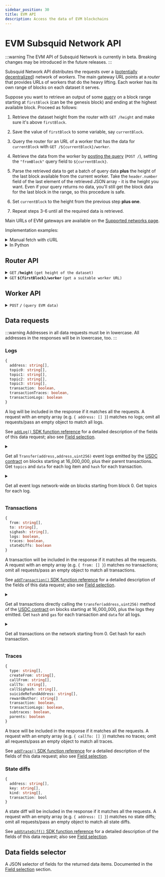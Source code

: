 ```yaml
---
sidebar_position: 30
title: EVM API
description: Access the data of EVM blockchains
---
```


# EVM Subsquid Network API

:::warning
The EVM API of Subsquid Network is currently in beta. Breaking changes may be introduced in the future releases.
:::

Subsquid Network API distributes the requests over a ([potentially decentralized](/subsquid-network/public)) network of _workers_. The main gateway URL points at a _router_ that provides URLs of workers that do the heavy lifting. Each worker has its own range of blocks on each dataset it serves.

Suppose you want to retrieve an output of some [query](#worker-api) on a block range starting at `firstBlock` (can be the genesis block) and ending at the highest available block. Proceed as follows:

1. Retrieve the dataset height from the router with `GET /height` and make sure it's above `firstBlock`.

2. Save the value of `firstBlock` to some variable, say `currentBlock`.

3. Query the router for an URL of a worker that has the data for `currentBlock` with `GET /${currentBlock}/worker`.

4. Retrieve the data from the worker by [posting the query](#worker-api) (`POST /`), setting the `"fromBlock"` query field to `${currentBlock}`.

5. Parse the retrieved data to get a batch of query data **plus** the height of the last block available from the current worker. Take the `header.number` field of the last element of the retrieved JSON array - it is the height you want. Even if your query returns no data, you'll still get the block data for the last block in the range, so this procedure is safe.

6. Set `currentBlock` to the height from the previous step **plus one**.

7. Repeat steps 3-6 until all the required data is retrieved.

Main URLs of EVM gateways are available on the [Supported networks page](/subsquid-network/reference/evm-networks).

Implementation examples:

<details>

<summary>Manual fetch with cURL</summary>

Suppose we want data on Ethereum txs to `vitalik.eth`/`0xd8dA6BF26964aF9D7eEd9e03E53415D37aA96045` from block 16_000_000. We begin by finding the main URL for the Ethereum Mainnet gateway on the [Supported networks page](/subsquid-network/reference/evm-networks). Then we have to:

1. Verify that the dataset has reached the required height:

   ```bash
   curl https://v2.archive.subsquid.io/network/ethereum-mainnet/height
   ```

   Output:

   ```
   18593441
   ```

2. Remember that your current height is 16000000.

3. Get a worker URL for the current height:

   ```bash
   curl https://v2.archive.subsquid.io/network/ethereum-mainnet/16000000/worker
   ```

   Output:

   ```
   https://rb05.sqd-archive.net/worker/query/czM6Ly9ldGhlcmV1bS1tYWlubmV0
   ```

4. Retrieve the data available from the current worker

   ```bash
   curl https://rb05.sqd-archive.net/worker/query/czM6Ly9ldGhlcmV1bS1tYWlubmV0 \
   -X 'POST' -H 'content-type: application/json' -H 'accept: application/json' \
   -d '{
       "fromBlock":16000000,
       "fields":{"transaction":{"hash":true}},
       "transactions":[{"to":["0xd8da6bf26964af9d7eed9e03e53415d37aa96045"]}]
   }' | jq
   ```

   Note how the address in the `transactions` data request is lowercased.

   Output:

   ```json
   [
     {
       "header": {
         "number": 16000000,
         "hash": "0x3dc4ef568ae2635db1419c5fec55c4a9322c05302ae527cd40bff380c1d465dd",
         "parentHash": "0x6f377dc6bd1f3e38b9ceb8c946a88c13211fa3f084622df3ee5cfcd98cc6bb16"
       },
       "transactions": []
     },
     // ...
     {
       "header": {
         "number": 16004961,
         "hash": "0x9edecebf424558386879fe7f1b79550b6ab7d94ae9a953b2ac552c5ec99ad061",
         "parentHash": "0xffcb16149563c7ea48c398693141c2024645d83e768d37ed6cbd283a609475af"
       },
       "transactions": [
         {
           "transactionIndex": 126,
           "hash": "0xcbf7ff2e3f0cb52f436eca83ba540a526c855c1e28253ba42b3b46cc791a40ca"
         }
       ]
     },
     // ...
     {
       "header": {
         "number": 16039119,
         "hash": "0x6c7a394c01931704bc850fa82ab21fe51b086b1afcedae61885abace1bc1e7e9",
         "parentHash": "0xeef4364766af5b838ff8059de4229b7a3381746d0046e390150f31d56f1163af"
       },
       "transactions": []
     }
   ]
   ```

5. Parse the retrieved data:
   - Grab the network data you requested from the list items with non-empty data fields (`logs`, `transactions`, `stateDiffs`, `traces`). For the example above, this data will include the txn `0xcbf7...`.
   - Observe that we received the data up to and including block 16031419.

6. To get the rest of the data, update the current height to 16031420 and go to step 3.
   - Note how the worker URL you're getting while repeating step 3 points to a different host than before. This is how data storage and reads are distributed across the Subsquid Network.

7. Repeat steps 3 through 6 until the dataset height of 18593441 is reached.

</details>

<details>

<summary>In Python</summary>

```python
def get_text(url: str) -> str:
    res = requests.get(url)
    res.raise_for_status()
    return res.text

def dump(
    gateway_url: str,
    query: Query,
    first_block: int,
    last_block: int
) -> None:
    assert 0 <= first_block <= last_block
    query = dict(query)  # copy query to mess with it later

    dataset_height = int(get_text(f'{gateway_url}/height'))
    next_block = first_block
    last_block = min(last_block, dataset_height)

    while next_block <= last_block:
        worker_url = get_text(f'{gateway_url}/{next_block}/worker')

        query['fromBlock'] = next_block
        query['toBlock'] = last_block
        res = requests.post(worker_url, json=query)
        res.raise_for_status()
        blocks = res.json()

        last_processed_block = blocks[-1]['header']['number']
        next_block = last_processed_block + 1
        for block in blocks:
            print(json.dumps(block))
```

Full code [here](https://gist.github.com/eldargab/2e007a293ac9f82031d023f1af581a7d).

</details>

## Router API

<details>

<summary><code>GET</code> <code><b>/height</b></code> <code>(get height of the dataset)</code></summary>

**Example response:**
```
16576911
```

</details>

<details>

<summary><code>GET</code> <code><b>$&#123;firstBlock&#125;/worker</b></code> <code>(get a suitable worker URL)</code></summary>

The returned worker is capable of processing `POST /` requests in which the `"fromBlock"` field is equal to `${firstBlock}`.

**Example response:**
```
https://rb02.sqd-archive.net/worker/query/czM6Ly9uZW9uLWRldm5ldC10cmFjZWxlc3MtMQ
```

</details>

## Worker API

<details>

<summary><code>POST</code> <code><b>/</b></code> <code>(query EVM data)</code></summary>

##### Query Fields

- **fromBlock**: Block number to start from (inclusive).
- **toBlock**: (optional) Block number to end on (inclusive). If this is not given, the query will go on for a fixed amount of time or until it reaches the height of the dataset.
- **includeAllBlocks**: (optional) If true, the Network will include blocks that contain no data selected by data requests into its response.
- **fields**: (optional) A [selector](#data-fields-selector) of data fields to retrieve. Common for all data items.
- **logs**: (optional) A list of [log requests](#logs). An empty list requests no data.
- **transactions**: (optional) A list of [transaction requests](#transactions). An empty list requests no data.
- **traces**: (optional) A list of [traces requests](#traces). An empty list requests no data.
- **stateDiffs**: (optional) A list of [state diffs requests](#state-diffs). An empty list requests no data.

The response is a JSON array of per-block data items that covers a block range starting from `fromBlock`. The last block of the range is determined by the worker. You can find it by looking at the `header.number` field of the last element in the response array.

The first and the last block in the range are returned even if all data requests return no data for the range.

In most cases the returned range will not contain all the range requested by the user (i.e. the last block of the range will not be `toBlock`). To continue, [retrieve a new worker URL](#router-api) for blocks starting at the end of the current range *plus one block* and repeat the query with an updated value of `fromBlock`.

<details>

<summary>

##### Example Request 1

</summary>

```json
{
  "logs": [
    {
      "address": ["0xa0b86991c6218b36c1d19d4a2e9eb0ce3606eb48"],
      "topic0": [
        "0xddf252ad1be2c89b69c2b068fc378daa952ba7f163c4a11628f55a4df523b3ef"
      ],
      "transaction": true
    }
  ],
  "fields": {
    "block": {
      "gasUsed": true
    },
    "log": {
      "topics": true,
      "data": true
    }
  },
  "fromBlock": 16000000,
  "toBlock": 16000000
}
```

Gets all `Transfer(address,address,address)` event logs emitted by the [USDC contract](https://etherscan.io/address/0xa0b86991c6218b36c1d19d4a2e9eb0ce3606eb48) on block 16000000, plus their parent transactions. Run
```bash
curl https://v2.archive.subsquid.io/network/eth-mainnet/16000000/worker
```
to get an URL of a worker capable of processing this query.

</details>

<details>

<summary>

##### Example Response 1

</summary>

Since the request was for one block, the response contains exactly one block:

```json
[
  {
    "header": {
      "number": 16000000,
      "hash": "0x3dc4ef568ae2635db1419c5fec55c4a9322c05302ae527cd40bff380c1d465dd",
      "parentHash": "0x6f377dc6bd1f3e38b9ceb8c946a88c13211fa3f084622df3ee5cfcd98cc6bb16",
      "gasUsed": "0x121cdff"
    },
    "transactions": [
      {
        "transactionIndex": 0
      },
      {
        "transactionIndex": 124
      },
      {
        "transactionIndex": 131
      },
      {
        "transactionIndex": 140
      },
      {
        "transactionIndex": 188
      },
      {
        "transactionIndex": 205
      }
    ],
    "logs": [
      {
        "logIndex": 0,
        "transactionIndex": 0,
        "topics": [
          "0xddf252ad1be2c89b69c2b068fc378daa952ba7f163c4a11628f55a4df523b3ef",
          "0x000000000000000000000000ffec0067f5a79cff07527f63d83dd5462ccf8ba4",
          "0x000000000000000000000000e47872c80e3af63bd237b82c065e441fa75c4dea"
        ],
        "data": "0x0000000000000000000000000000000000000000000000000000000007270e00"
      },
      {
        "logIndex": 30,
        "transactionIndex": 124,
        "topics": [
          "0xddf252ad1be2c89b69c2b068fc378daa952ba7f163c4a11628f55a4df523b3ef",
          "0x000000000000000000000000f42ed7184f3bdd07b0456952f67695683afd9044",
          "0x0000000000000000000000009bbcfc016adcc21d8f86b30cda5e9f100ff9f108"
        ],
        "data": "0x0000000000000000000000000000000000000000000000000000000032430d8b"
      },
      {
        "logIndex": 34,
        "transactionIndex": 131,
        "topics": [
          "0xddf252ad1be2c89b69c2b068fc378daa952ba7f163c4a11628f55a4df523b3ef",
          "0x0000000000000000000000001d76271fb3d5a61184ba00052caa636e666d11ec",
          "0x00000000000000000000000074de5d4fcbf63e00296fd95d33236b9794016631"
        ],
        "data": "0x000000000000000000000000000000000000000000000000000000000fa56ea0"
      },
      {
        "logIndex": 35,
        "transactionIndex": 131,
        "topics": [
          "0xddf252ad1be2c89b69c2b068fc378daa952ba7f163c4a11628f55a4df523b3ef",
          "0x00000000000000000000000074de5d4fcbf63e00296fd95d33236b9794016631",
          "0x000000000000000000000000af0b0000f0210d0f421f0009c72406703b50506b"
        ],
        "data": "0x000000000000000000000000000000000000000000000000000000000fa56ea0"
      },
      {
        "logIndex": 58,
        "transactionIndex": 140,
        "topics": [
          "0xddf252ad1be2c89b69c2b068fc378daa952ba7f163c4a11628f55a4df523b3ef",
          "0x00000000000000000000000048c04ed5691981c42154c6167398f95e8f38a7ff",
          "0x000000000000000000000000f41d156a9bbc1fa6172a50002060cbc757035385"
        ],
        "data": "0x0000000000000000000000000000000000000000000000000000000026273075"
      },
      {
        "logIndex": 230,
        "transactionIndex": 188,
        "topics": [
          "0xddf252ad1be2c89b69c2b068fc378daa952ba7f163c4a11628f55a4df523b3ef",
          "0x000000000000000000000000ba12222222228d8ba445958a75a0704d566bf2c8",
          "0x00000000000000000000000053222470cdcfb8081c0e3a50fd106f0d69e63f20"
        ],
        "data": "0x00000000000000000000000000000000000000000000000000000002536916b7"
      },
      {
        "logIndex": 232,
        "transactionIndex": 188,
        "topics": [
          "0xddf252ad1be2c89b69c2b068fc378daa952ba7f163c4a11628f55a4df523b3ef",
          "0x00000000000000000000000053222470cdcfb8081c0e3a50fd106f0d69e63f20",
          "0x00000000000000000000000088e6a0c2ddd26feeb64f039a2c41296fcb3f5640"
        ],
        "data": "0x00000000000000000000000000000000000000000000000000000002536916b7"
      },
      {
        "logIndex": 372,
        "transactionIndex": 205,
        "topics": [
          "0xddf252ad1be2c89b69c2b068fc378daa952ba7f163c4a11628f55a4df523b3ef",
          "0x0000000000000000000000001116898dda4015ed8ddefb84b6e8bc24528af2d8",
          "0x0000000000000000000000002796317b0ff8538f253012862c06787adfb8ceb6"
        ],
        "data": "0x0000000000000000000000000000000000000000000000000000000018307e19"
      },
      {
        "logIndex": 374,
        "transactionIndex": 205,
        "topics": [
          "0xddf252ad1be2c89b69c2b068fc378daa952ba7f163c4a11628f55a4df523b3ef",
          "0x0000000000000000000000002796317b0ff8538f253012862c06787adfb8ceb6",
          "0x000000000000000000000000735b75559ebb9cd7fed7cec2372b16c3871d2031"
        ],
        "data": "0x0000000000000000000000000000000000000000000000000000000018307e19"
      }
    ]
  }
]
```

</details>

<details>

<summary>

##### Example Request 2

</summary>

```json
{
  "logs": [
    {
      "address": ["0xb0b86991c6218b36c1d19d4a2e9eb0ce3606eb48"]
    }
  ],
  "fields": {
    "log": {
      "topics": true,
      "data": true
    }
  },
  "fromBlock": 16000000
}
```

Attempts to gets all event logs emitted by a [nonexistent contract](https://etherscan.io/address/0xb0b86991c6218b36c1d19d4a2e9eb0ce3606eb48) on blocks starting at 16000000. Run
```bash
curl https://v2.archive.subsquid.io/network/eth-mainnet/16000000/worker
```
to get an URL of a worker capable of processing this query.

</details>

<details>

<summary>

##### Example Response 2

</summary>

The query matches no data, so the data field `"logs"` is an empty array for all the returned block data items:

```json
[
  {
    "header": {
      "number": 16000000,
      "hash": "0x3dc4ef568ae2635db1419c5fec55c4a9322c05302ae527cd40bff380c1d465dd",
      "parentHash": "0x6f377dc6bd1f3e38b9ceb8c946a88c13211fa3f084622df3ee5cfcd98cc6bb16"
    },
    "logs": []
  },
  ... (a bunch of similar items for different block heights,
       all with "logs": []) ...
  {
    "header": {
      "number": 16039119,
      "hash": "0x6c7a394c01931704bc850fa82ab21fe51b086b1afcedae61885abace1bc1e7e9",
      "parentHash": "0xeef4364766af5b838ff8059de4229b7a3381746d0046e390150f31d56f1163af"
    },
    "logs": []
  }
]
```
16039119 is the highest block that the worker could process. For the data beyond that block [request a new worker](#router-api) from the router and repeat the request with `"fromBlock": 16039120`.

</details>

</details>

## Data requests

:::warning
Addresses in all data requests must be in lowercase. All addresses in the responses will be in lowercase, too.
:::

### Logs

```ts
{
  address: string[],
  topic0: string[],
  topic1: string[],
  topic2: string[],
  topic3: string[],
  transaction: boolean,
  transactionTraces: boolean,
  transactionLogs: boolean
}
```

A log will be included in the response if it matches all the requests. A request with an empty array (e.g. `{ address: [] }`) matches no logs; omit all requests/pass an empty object to match all logs.

See [`addLog()` SDK function reference](/sdk/reference/processors/evm-batch/logs) for a detailed description of the fields of this data request; also see [Field selection](/sdk/reference/processors/evm-batch/field-selection).

<details>

<summary>

Get all `Transfer(address,address,uint256)` event logs emitted by the [USDC contract](https://etherscan.io/address/0xa0b86991c6218b36c1d19d4a2e9eb0ce3606eb48) on blocks starting at 16_000_000, plus their parent transactions. Get `topics` and `data` for each log item and `hash` for each transaction.

</summary>

```json
{
  "logs": [
    {
      "address": ["0xa0b86991c6218b36c1d19d4a2e9eb0ce3606eb48"],
      "topic0": [
        "0xddf252ad1be2c89b69c2b068fc378daa952ba7f163c4a11628f55a4df523b3ef"
      ],
      "transaction": true
    }
  ],
  "fields": {
    "transaction": {
      "hash": true
    },
    "log": {
      "topics": true,
      "data": true
    }
  },
  "fromBlock": 16000000
}  
```

</details>

<details>

<summary>

Get all event logs network-wide on blocks starting from block 0. Get topics for each log.

</summary>

```json
{
  "logs": [{}],
  "fields": {
    "log": {
      "topics": true
    }
  },
  "fromBlock": 0
}  
```

</details>

### Transactions

```ts
{
  from: string[],
  to: string[],
  sighash: string[],
  logs: boolean,
  traces: boolean,
  stateDiffs: boolean
}
```

A transaction will be included in the response if it matches all the requests. A request with an empty array (e.g. `{ from: [] }`) matches no transactions; omit all requests/pass an empty object to match all transactions.

See [`addTransaction()` SDK function reference](/sdk/reference/processors/evm-batch/transactions) for a detailed description of the fields of this data request; also see [Field selection](/sdk/reference/processors/evm-batch/field-selection).

<details>

<summary>

Get all transactions directly calling the `transfer(address,uint256)` method of the [USDC contract](https://etherscan.io/address/0xa0b86991c6218b36c1d19d4a2e9eb0ce3606eb48) on blocks starting at 16_000_000, plus the logs they emitted. Get `hash` and `gas` for each transaction and `data` for all logs.

</summary>

```json
{
  "transactions": [
    {
      "to": ["0xa0b86991c6218b36c1d19d4a2e9eb0ce3606eb48"],
      "sighash": ["0xa9059cbb"],
      "logs": true
    }
  ],
  "fields": {
    "transaction": {
      "hash": true,
      "gas": true
    },
    "log": {
      "data": true
    }
  },
  "fromBlock": 16000000
}  
```

</details>

<details>

<summary>

Get all transactions on the network starting from 0. Get hash for each transaction.

</summary>

```json
{
  "transactions": [{}],
  "fields": {
    "transaction": {
      "hash": true
    }
  },
  "fromBlock": 0
}  
```

</details>

### Traces

```ts
{
  type: string[],
  createFrom: string[],
  callFrom: string[],
  callTo: string[],
  callSighash: string[],
  suicideRefundAddress: string[],
  rewardAuthor: string[]
  transaction: boolean,
  transactionLogs: boolean,
  subtraces: boolean,
  parents: boolean
}
```

A trace will be included in the response if it matches all the requests. A request with an empty array (e.g. `{ callTo: [] }`) matches no traces; omit all requests/pass an empty object to match all traces.

See [`addTrace()` SDK function reference](/sdk/reference/processors/evm-batch/traces) for a detailed description of the fields of this data request; also see [Field selection](/sdk/reference/processors/evm-batch/field-selection).

### State diffs

```ts
{
  address: string[],
  key: string[],
  kind: string[],
  transaction: bool
}
```

A state diff will be included in the response if it matches all the requests. A request with an empty array (e.g. `{ address: [] }`) matches no state diffs; omit all requests/pass an empty object to match all state diffs.

See [`addStateDiff()` SDK function reference](/sdk/reference/processors/evm-batch/traces) for a detailed description of the fields of this data request; also see [Field selection](/sdk/reference/processors/evm-batch/field-selection).

## Data fields selector

A JSON selector of fields for the returned data items. Documented in the [Field selection](/sdk/reference/processors/evm-batch/field-selection) section.
